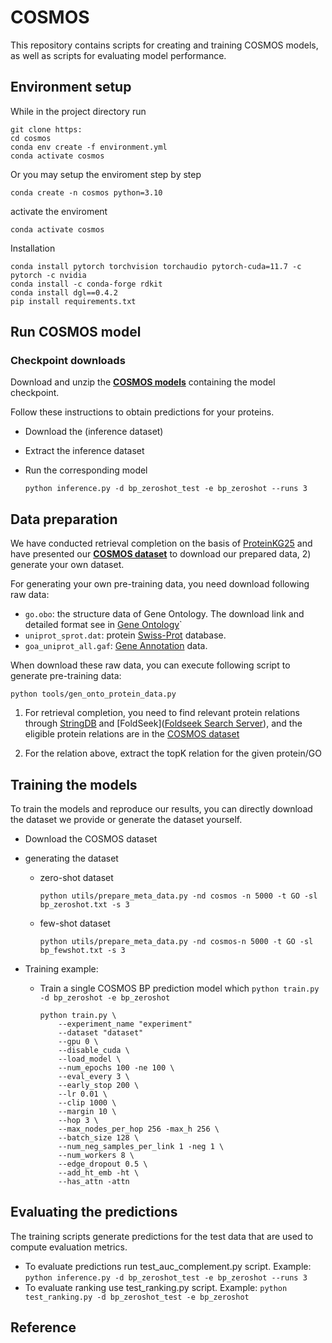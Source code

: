 #	COSMOS

[](img/img.jpg)

This repository contains scripts for creating and training COSMOS models, as well as scripts for evaluating model performance.

## Environment setup

While in the project directory run

```
git clone https:
cd cosmos
conda env create -f environment.yml
conda activate cosmos
```

Or you may setup the enviroment step by step

```
conda create -n cosmos python=3.10
```

activate the enviroment

``` 
conda activate cosmos
```

Installation

```
conda install pytorch torchvision torchaudio pytorch-cuda=11.7 -c pytorch -c nvidia
conda install -c conda-forge rdkit
conda install dgl==0.4.2
pip install requirements.txt
```



## Run COSMOS model

### Checkpoint downloads

Download and unzip the **[COSMOS models](https://drive.google.com/file/d/1ELQ4noOoSb00D7Ub8QYrRCgk_W-TPN0e/view?usp=drive)** containing the model checkpoint.

Follow these instructions to obtain predictions for your proteins. 

- Download the (inference dataset)

- Extract the inference dataset

- Run the corresponding model 

  `python inference.py -d bp_zeroshot_test -e bp_zeroshot --runs 3`

  

## Data preparation

We have conducted retrieval completion on the basis of [ProteinKG25](https://zjunlp.github.io/project/ProteinKG25/) and have presented our **[COSMOS dataset](https://drive.google.com/drive/folders/1y-1kSvIauFFCQP5edYPWGscljZHcEfe9)** to download our prepared data, 2) generate your own dataset.

For generating your own pre-training data, you need download following raw data:

- `go.obo`: the structure data of Gene Ontology. The download link and detailed format see in [Gene Ontology](http://geneontology.org/docs/download-ontology/)`
- `uniprot_sprot.dat`: protein [Swiss-Prot](https://www.uniprot.org/downloads) database.
- `goa_uniprot_all.gaf`: [Gene Annotation](https://ftp.ebi.ac.uk/pub/databases/GO/goa/old/UNIPROT/) data.

When download these raw data, you can execute following script to generate pre-training data:

```
python tools/gen_onto_protein_data.py
```

1. For retrieval completion, you need to find relevant protein relations through [StringDB](https://stringdb-downloads.org/download/protein.links.v12.0.txt.gz) and [FoldSeek]([Foldseek Search Server](https://search.foldseek.com/search)), and the eligible protein relations are in the [COSMOS dataset](https://drive.google.com/drive/folders/1y-1kSvIauFFCQP5edYPWGscljZHcEfe9)

2. For the relation above, extract the topK relation for the given protein/GO

   

## Training the models

To train the models and reproduce our results, you can directly download the dataset we provide or generate the dataset yourself.

- Download the COSMOS dataset

- generating the dataset

  - zero-shot dataset

    ```python utils/prepare_meta_data.py -nd cosmos -n 5000 -t GO -sl bp_zeroshot.txt -s 3```

  - few-shot dataset

    ```python utils/prepare_meta_data.py -nd cosmos-n 5000 -t GO -sl bp_fewshot.txt -s 3```

- Training example:

  - Train a single COSMOS BP prediction model which 
    `python train.py -d bp_zeroshot -e bp_zeroshot`

    ```
    python train.py \
        --experiment_name "experiment" 
        --dataset "dataset"
        --gpu 0 \
        --disable_cuda \
        --load_model \
        --num_epochs 100 -ne 100 \
        --eval_every 3 \
        --early_stop 200 \
        --lr 0.01 \
        --clip 1000 \
        --margin 10 \
        --hop 3 \
        --max_nodes_per_hop 256 -max_h 256 \
        --batch_size 128 \
        --num_neg_samples_per_link 1 -neg 1 \
        --num_workers 8 \
        --edge_dropout 0.5 \
        --add_ht_emb -ht \
        --has_attn -attn
    ```
    
    
    

## Evaluating the predictions

The training scripts generate predictions for the test data that are used to compute evaluation metrics.

- To evaluate predictions run test_auc_complement.py script. Example:
  `python inference.py -d bp_zeroshot_test -e bp_zeroshot --runs 3`
- To evaluate ranking use test_ranking.py script. Example:
  `python test_ranking.py -d bp_zeroshot_test -e bp_zeroshot `



## Reference



